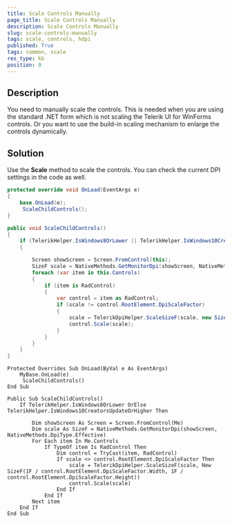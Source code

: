 ```yaml
---
title: Scale Controls Manually
page_title: Scale Controls Manually 
description: Scale Controls Manually
slug: scale-controls-manually
tags: scale, controls, hdpi
published: True
tags: common, scale
res_type: kb
position: 0
---
```


## Description

You need to manually scale the controls. This is needed when you are using the standard .NET form which is not scaling the Telerik UI for WinForms controls. Or you want to use the build-in scaling mechanism to enlarge the controls dynamically. 

## Solution

Use the __Scale__ method to scale the controls. You can check the current DPI settings in the code as well.


````C#
protected override void OnLoad(EventArgs e)
{
    base.OnLoad(e);
     ScaleChildControls();
}

public void ScaleChildControls()
{
    if (TelerikHelper.IsWindows8OrLower || TelerikHelper.IsWindows10CreatorsUpdateOrHigher)
    {

        Screen showScreen = Screen.FromControl(this);
        SizeF scale = NativeMethods.GetMonitorDpi(showScreen, NativeMethods.DpiType.Effective);
        foreach (var item in this.Controls)
        {
            if (item is RadControl)
            {
                var control = item as RadControl;
                if (scale != control.RootElement.DpiScaleFactor)
                {
                    scale = TelerikDpiHelper.ScaleSizeF(scale, new SizeF(1f / control.RootElement.DpiScaleFactor.Width, 1f / control.RootElement.DpiScaleFactor.Height));
                    control.Scale(scale);
                }
            }
        }
    }
}

````
````VB.NET
Protected Overrides Sub OnLoad(ByVal e As EventArgs)
	MyBase.OnLoad(e)
	 ScaleChildControls()
End Sub

Public Sub ScaleChildControls()
	If TelerikHelper.IsWindows8OrLower OrElse TelerikHelper.IsWindows10CreatorsUpdateOrHigher Then

		Dim showScreen As Screen = Screen.FromControl(Me)
		Dim scale As SizeF = NativeMethods.GetMonitorDpi(showScreen, NativeMethods.DpiType.Effective)
		For Each item In Me.Controls
			If TypeOf item Is RadControl Then
				Dim control = TryCast(item, RadControl)
				If scale <> control.RootElement.DpiScaleFactor Then
					scale = TelerikDpiHelper.ScaleSizeF(scale, New SizeF(1F / control.RootElement.DpiScaleFactor.Width, 1F / control.RootElement.DpiScaleFactor.Height))
					control.Scale(scale)
				End If
			End If
		Next item
	End If
End Sub
````


